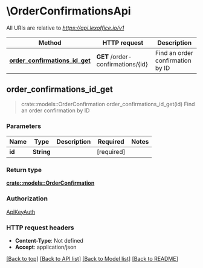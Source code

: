 # \OrderConfirmationsApi

All URIs are relative to *https://api.lexoffice.io/v1*

Method | HTTP request | Description
------------- | ------------- | -------------
[**order_confirmations_id_get**](OrderConfirmationsApi.md#order_confirmations_id_get) | **GET** /order-confirmations/{id} | Find an order confirmation by ID



## order_confirmations_id_get

> crate::models::OrderConfirmation order_confirmations_id_get(id)
Find an order confirmation by ID

### Parameters


Name | Type | Description  | Required | Notes
------------- | ------------- | ------------- | ------------- | -------------
**id** | **String** |  | [required] |

### Return type

[**crate::models::OrderConfirmation**](OrderConfirmation.md)

### Authorization

[ApiKeyAuth](../README.md#ApiKeyAuth)

### HTTP request headers

- **Content-Type**: Not defined
- **Accept**: application/json

[[Back to top]](#) [[Back to API list]](../README.md#documentation-for-api-endpoints) [[Back to Model list]](../README.md#documentation-for-models) [[Back to README]](../README.md)

